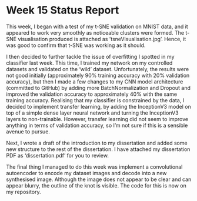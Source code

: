 # Week 15 Status Report

This week, I began with a test of my t-SNE validation on MNIST data, and it appeared to work very smoothly as noticeable clusters were formed. 
The t-SNE visualisation produced is attached as ’tsneVisualisation.jpg’. 
Hence, it was good to confirm that t-SNE was working as it should.

I then decided to further tackle the issue of overfitting I spotted in my classifier last week. 
This time, I trained my network on my controlled datasets and validated on the ‘wild’ dataset. 
Unfortunately, the results were not good initially (approximately 90% training accuracy with 20% validation accuracy), but then I made a few changes to my CNN model architecture (committed to GitHub) by adding more BatchNormalization and Dropout and improved the validation accuracy to approximately 40% with the same training accuracy. 
Realising that my classifier is constrained by the data, I decided to implement transfer learning, by adding the InceptionV3 model on top of a simple dense layer neural network and turning the InceptionV3 layers to non-trainable. 
However, transfer learning did not seem to improve anything in terms of validation accuracy, so I’m not sure if this is a sensible avenue to pursue.

Next, I wrote a draft of the introduction to my dissertation and added some new structure to the rest of the dissertation. 
I have attached my dissertation PDF as ‘dissertation.pdf’ for you to review.

The final thing I managed to do this week was implement a convolutional autoencoder to encode my dataset images and decode into a new synthesised image. 
Although the image does not appear to be clear and can appear blurry, the outline of the knot is visible. 
The code for this is now on my repository. 

